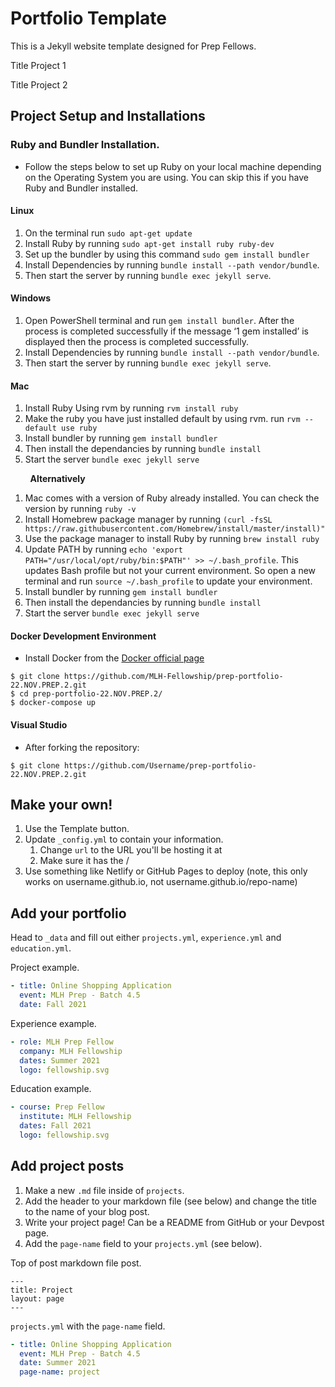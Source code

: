 # Portfolio Template

This is a Jekyll website template designed for Prep Fellows.

Title Project 1

Title Project 2

## Project Setup and Installations
### Ruby and Bundler Installation.
- Follow the steps below to set up Ruby on your local machine depending on the Operating System you are using. You can skip this if you have  Ruby and Bundler installed.

#### Linux

   1. On the terminal run `sudo apt-get update`
   2. Install Ruby by running `sudo apt-get install ruby ruby-dev`
   3. Set up the bundler by using this command `sudo gem install bundler`
   4. Install Dependencies by running `bundle install --path vendor/bundle`.
   5. Then start the server by running `bundle exec jekyll serve`.

   
#### Windows

  1. Open PowerShell terminal and run `gem install bundler`. After the process is completed successfully if the message ‘1 gem installed’ is displayed then the process is completed successfully.
  2. Install Dependencies by running `bundle install --path vendor/bundle`.
  3. Then start the server by running `bundle exec jekyll serve`.

  

#### Mac

  1. Install Ruby Using rvm by running `rvm install ruby`
  2. Make the ruby you have just installed default by using rvm. run `rvm --default use ruby`
  3. Install bundler by running `gem install bundler`
  4. Then install the dependancies by running `bundle install`
  5. Start the server `bundle exec jekyll serve`
  

 &nbsp; &nbsp; &nbsp; &nbsp;  **Alternatively**

  1. Mac comes with a version of Ruby already installed. You can check the version by running `ruby -v`
  2. Install Homebrew package manager by running `(curl -fsSL https://raw.githubusercontent.com/Homebrew/install/master/install)"`
  3. Use the package manager to install Ruby by running `brew install ruby`
  4. Update PATH by running `echo 'export PATH="/usr/local/opt/ruby/bin:$PATH"' >> ~/.bash_profile`. This updates Bash profile but not your current environment. So open a new terminal and run `source ~/.bash_profile` to update your environment.
  5. Install bundler by running `gem install bundler`
  6. Then install the dependancies by running `bundle install`
  7. Start the server `bundle exec jekyll serve`

#### Docker Development Environment
 - Install Docker from the [Docker official page](https://docs.docker.com/engine/install/) 
 ```console
$ git clone https://github.com/MLH-Fellowship/prep-portfolio-22.NOV.PREP.2.git
$ cd prep-portfolio-22.NOV.PREP.2/
$ docker-compose up
```

#### Visual Studio 
 - After forking the repository:
```console
$ git clone https://github.com/Username/prep-portfolio-22.NOV.PREP.2.git
```

  



## Make your own!

1. Use the Template button.
2. Update `_config.yml` to contain your information.
    1. Change `url` to the URL you'll be hosting it at
    2. Make sure it has the /
3. Use something like Netlify or GitHub Pages to deploy (note, this only works on username.github.io, not username.github.io/repo-name)

## Add your portfolio

Head to `_data` and fill out either `projects.yml`, `experience.yml` and `education.yml`.

Project example.
```yaml
- title: Online Shopping Application
  event: MLH Prep - Batch 4.5
  date: Fall 2021
```

Experience example.
```yaml
- role: MLH Prep Fellow
  company: MLH Fellowship
  dates: Summer 2021
  logo: fellowship.svg
```

Education example.
```yaml
- course: Prep Fellow
  institute: MLH Fellowship
  dates: Fall 2021
  logo: fellowship.svg
```
## Add project posts

1. Make a new `.md` file inside of `projects`.
2. Add the header to your markdown file (see below) and change the title to the name of your blog post.
3. Write your project page! Can be a README from GitHub or your Devpost page.
4. Add the `page-name` field to your `projects.yml` (see below).

Top of post markdown file post.
```
---
title: Project
layout: page
---
```

`projects.yml` with the `page-name` field.

```yaml
- title: Online Shopping Application
  event: MLH Prep - Batch 4.5
  date: Summer 2021
  page-name: project
```










